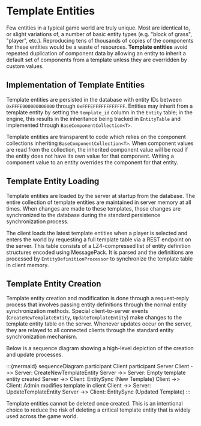 # Template Entities

Few entities in a typical game world are truly unique. Most are identical to, or slight
variations of, a number of basic entity types (e.g. "block of grass", "player", etc.).
Reproducing tens of thousands of copies of the components for these entities would be
a waste of resources. **Template entities** avoid repeated duplication of component data
by allowing an entity to inherit a default set of components from a template unless they
are overridden by custom values.

## Implementation of Template Entities

Template entities are persisted in the database with entity IDs between
`0xFFFE000000000000` through `0xFFFEFFFFFFFFFFFF`. Entities may inherit from a template
entity by setting the `template_id` column in the `Entity` table; in the engine, this
results in the inheritance being tracked in `EntityTable` and implemented through
`BaseComponentCollection<T>`.

Template entities are transparent to code which relies on the component collections 
inheriting `BaseComponentCollection<T>`. When component values are read from the
collection, the inherited component value will be read if the entity does not have
its own value for that component. Writing a component value to an entity overrides the
component for that entity.

## Template Entity Loading

Template entities are loaded by the server at startup from the database. The entire
collection of template entities are maintained in server memory at all times. When
changes are made to these templates, those changes are synchronized to the database
during the standard persistence synchronization process.

The client loads the latest template entities when a player is selected and enters the
world by requesting a full template table via a REST endpoint on the server. This
table consists of a LZ4-compressed list of entity definition structures encoded using
MessagePack. It is parsed and the definitions are processed by 
`EntityDefinitionProcessor` to synchronize the template table in client memory.

## Template Entity Creation

Template entity creation and modification is done through a request-reply process that
involves passing entity definitions through the normal entity synchronization methods.
Special client-to-server events (`CreateNewTemplateEntity`, `UpdateTemplateEntity`)
make changes to the template entity table on the server. Whenever updates occur on the
server, they are relayed to all connected clients through the standard entity
synchronization mechanism. 

Below is a sequence diagram showing a high-level depiction of the creation and update 
processes.

:::{mermaid}
sequenceDiagram
    participant Client
    participant Server
    Client ->> Server: CreateNewTemplateEntity
    Server ->> Server: Empty template entity created
    Server ->> Client: EntitySync (New Template)
    Client ->> Client: Admin modifies template in client
    Client ->> Server: UpdateTemplateEntity
    Server ->> Client: EntitySync (Updated Template)
:::

Template entities cannot be deleted once created. This is an intentional choice to
reduce the risk of deleting a critical template entity that is widely used across
the game world.

